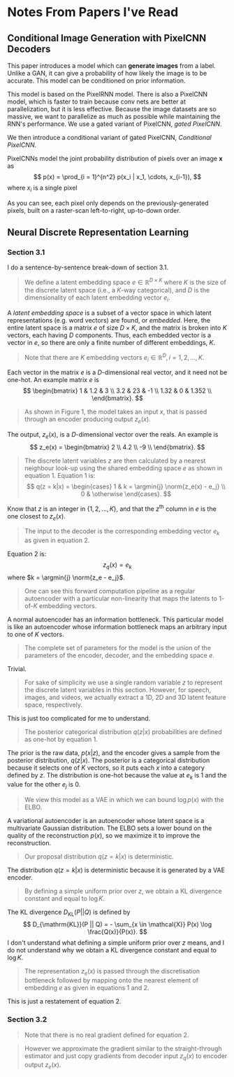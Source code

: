 # Notes From Papers I've Read

## Conditional Image Generation with PixelCNN Decoders

This paper introduces a model which can **generate images** from a label.
Unlike a GAN, it can give a probability of how likely the image is to be accurate.
This model can be conditioned on prior information.

This model is based on the PixelRNN model.
There is also a PixelCNN model, which is faster to train because conv nets are better at parallelization, but it is less effective.
Because the image datasets are so massive, we want to parallelize as much as possible while maintaining the RNN's performance.
We use a gated variant of PixelCNN, *gated PixelCNN*.

We then introduce a conditional variant of gated PixelCNN, *Conditional PixelCNN*.

PixelCNNs model the joint probability distribution of pixels over an image $\mathbf{x}$ as
$$
p(x) = \prod_{i = 1}^{n^2} p(x_i | x_1, \cdots, x_{i-1}),
$$
where $x_i$ is a single pixel

As you can see, each pixel only depends on the previously-generated pixels, built on a raster-scan left-to-right, up-to-down order.

## Neural Discrete Representation Learning

### Section 3.1

I do a sentence-by-sentence break-down of section 3.1.

> We define a latent embedding space $e \in \mathbb{R}^{D \times K}$ where $K$
> is the size of the discrete latent space (i.e., a $K$-way categorical), and
> $D$ is the dimensionality of each latent embedding vector $e_i$.

A *latent embedding space* is a subset of a vector space in which latent representations (e.g. word vectors) are found, or *embedded*.
Here, the entire latent space is a matrix $e$ of size $D \times K$, and the matrix is broken into $K$ vectors, each having $D$ components.
Thus, each embedded vector is a vector in $e$, so there are only a finite number of different embeddings, $K$.

> Note that there are $K$ embedding vectors $e_i \in \mathbb{R}^D, i = 1, 2,
> \ldots, K$.

Each vector in the matrix $e$ is a $D$-dimensional real vector, and it need not be one-hot.
An example matrix $e$ is
$$
\begin{bmatrix}
	1 & 1.2 & 3 \\
	3.2 & 23 & -1 \\
	1.32 & 0 & 1.352 \\
\end{bmatrix}.
$$

> As shown in Figure 1, the model takes an input $x$, that is passed through an
> encoder producing output $z_e(x)$.

The output, $z_e(x)$, is a $D$-dimensional vector over the reals.
An example is
$$
z_e(x) = \begin{bmatrix}
            2 \\
			4.2 \\
			-9 \\
        \end{bmatrix}.
$$

> The discrete latent variables $z$ are then calculated by a nearest neighbour
> look-up using the shared embedding space $e$ as shown in equation 1.
Equation 1 is:
$$
	q(z = k|x) = \begin{cases}
					 1 & k = \argmin{j} \norm{z_e(x) - e_j} \\
					 0 & \otherwise
				 \end{cases}.
$$

Know that $z$ is an integer in $\{1, 2, \ldots, K\}$, and that the $z^{\mathrm{th}}$ column in $e$ is the one closest to $z_e(x)$.

> The input to the decoder is the corresponding embedding vector $e_k$ as given
> in equation 2.

Equation 2 is:
$$
z_q(x) = e_k
$$
where $k = \argmin{j} \norm{z_e - e_j}$.

> One can see this forward computation pipeline as a regular autoencoder with a
> particular non-linearity that maps the latents to $1$-of-$K$ embedding
> vectors.

A normal autoencoder has an information bottleneck.
This particular model is like an autoencoder whose information bottleneck maps an arbitrary input to one of $K$ vectors.

> The complete set of parameters for the model is the union of the parameters of the encoder, decoder, and the embedding space $e$.

Trivial.

> For sake of simplicity we use a single random variable $z$ to represent the discrete latent variables in this section.
> However, for speech, images, and videos, we actually extract a 1D, 2D and 3D latent feature space, respectively.

This is just too complicated for me to understand.
<!--TODO: understand this-->

> The posterior categorical distribution $q(z|x)$ probabilities are defined as one-hot by equation 1.

The prior is the raw data, $p(x|z)$, and the encoder gives a sample from the posterior distribution, $q(z|x)$.
The posterior is a categorical distribution because it selects one of $K$ vectors, so it puts each $x$ into a category defined by $z$.
The distribution is one-hot because the value at $e_k$ is 1 and the value for the other $e_j$ is 0.

> We view this model as a VAE in which we can bound $\log p(x)$ with the ELBO.

A variational autoencoder is an autoencoder whose latent space is a multivariate Gaussian distribution.
The ELBO sets a lower bound on the quality of the reconstruction $p(x)$, so we maximize it to improve the reconstruction.

> Our proposal distribution $q(z = k|x)$ is deterministic.

The distribution $q(z=k|x)$ is deterministic because it is generated by a VAE encoder.

> By defining a simple uniform prior over $z$, we obtain a KL divergence constant and equal to $\log K$.

The KL divergence $D_{\mathrm{KL}}(P || Q)$ is defined by
$$
D_{\mathrm{KL}}(P || Q) = - \sum_{x \in \mathcal{X}} P(x) \log \frac{Q(x)}{P(x)}.
$$
I don't understand what defining a simple uniform prior over $z$ means, and I do not understand why we obtain a KL divergence constant and equal to $\log K$.

> The representation $z_e(x)$ is passed through the discretisation bottleneck followed by mapping onto the nearest element of embedding $e$ as given in equations 1 and 2.

This is just a restatement of equation 2.


### Section 3.2

> Note that there is no real gradient defined for equation 2.

> However we approximate the gradient similar to the straight-through estimator and just copy gradients from decoder input $z_q(x)$ to encoder output $z_e(x)$.

